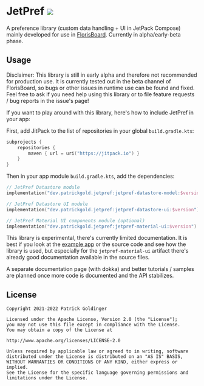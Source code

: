 # JetPref [![](https://jitpack.io/v/dev.patrickgold/jetpref.svg)](https://jitpack.io/#dev.patrickgold/jetpref)

A preference library (custom data handling + UI in JetPack Compose) mainly developed for use in
[FlorisBoard](https://github.com/florisboard/florisboard). Currently in alpha/early-beta phase.

## Usage

Disclaimer: This library is still in early alpha and therefore not recommended for production use.
It is currently tested out in the beta channel of FlorisBoard, so bugs or other issues
in runtime use can be found and fixed. Feel free to ask if you need help using this library
or to file feature requests / bug reports in the issue's page!

If you want to play around with this library, here's how to include JetPref in your app:

First, add JitPack to the list of repositories in your global `build.gradle.kts`:

```kts
subprojects {
    repositories {
        maven { url = uri("https://jitpack.io") }
    }
}
```

Then in your app module `build.gradle.kts`, add the dependencies:

```kt
// JetPref Datastore module
implementation("dev.patrickgold.jetpref:jetpref-datastore-model:$version")

// JetPref Datastore UI module
implementation("dev.patrickgold.jetpref:jetpref-datastore-ui:$version")

// JetPref Material UI components module (optional)
implementation("dev.patrickgold.jetpref:jetpref-material-ui:$version")
```

This library is experimental, there's currently limited documentation. It is best
if you look at the [example app](https://github.com/patrickgold/jetpref/tree/main/example/src/main/kotlin/dev/patrickgold/jetpref/example) or the source code and see how the library is used,
but especially for the `jetpref-material-ui` artifact there's already good documentation
available in the source files.

A separate documentation page (with dokka) and better tutorials / samples are planned once
more code is documented and the API stabilizes.

## License
```
Copyright 2021-2022 Patrick Goldinger

Licensed under the Apache License, Version 2.0 (the "License");
you may not use this file except in compliance with the License.
You may obtain a copy of the License at

http://www.apache.org/licenses/LICENSE-2.0

Unless required by applicable law or agreed to in writing, software
distributed under the License is distributed on an "AS IS" BASIS,
WITHOUT WARRANTIES OR CONDITIONS OF ANY KIND, either express or implied.
See the License for the specific language governing permissions and
limitations under the License.
```
